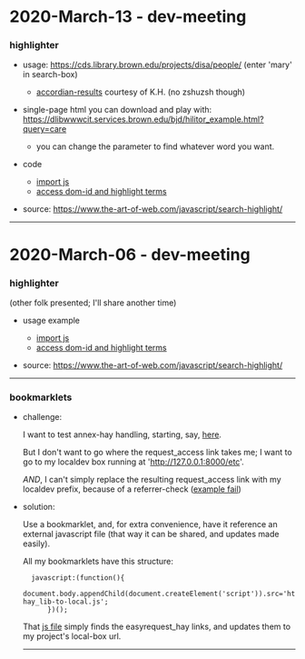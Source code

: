 2020-March-13 - dev-meeting
===========================

### highlighter

- usage: <https://cds.library.brown.edu/projects/disa/people/> (enter 'mary' in search-box)
    - [accordian-results](https://cds.library.brown.edu/projects/disa/search_results/?query=mary) courtesy of K.H. (no zshuzsh though)

- single-page html you can download and play with: <https://dlibwwwcit.services.brown.edu/bjd/hilitor_example.html?query=care>
    - you can change the parameter to find whatever word you want.

- code
    - [import js](https://github.com/birkin/disa_dj_project/blob/ff3a10444ae2e5d9948dc4fbd702121aa96aaede/disa_app/disa_app_templates/search_results.html#L120)
    - [access dom-id and highlight terms](https://github.com/birkin/disa_dj_project/blob/ff3a10444ae2e5d9948dc4fbd702121aa96aaede/disa_app/disa_app_templates/search_results.html#L281-L293)

- source: <https://www.the-art-of-web.com/javascript/search-highlight/>

---


2020-March-06 - dev-meeting
===========================

### highlighter

(other folk presented; I'll share another time)

- usage example
    - [import js](https://github.com/birkin/disa_dj_project/blob/ff3a10444ae2e5d9948dc4fbd702121aa96aaede/disa_app/disa_app_templates/search_results.html#L120)
    - [access dom-id and highlight terms](https://github.com/birkin/disa_dj_project/blob/ff3a10444ae2e5d9948dc4fbd702121aa96aaede/disa_app/disa_app_templates/search_results.html#L281-L293)

- source: <https://www.the-art-of-web.com/javascript/search-highlight/>

---


### bookmarklets

- challenge:

    I want to test annex-hay handling, starting, say, [here](https://search.library.brown.edu/catalog/b1576761).

    But I don't want to go where the request_access link takes me; I want to go to my localdev box running at 'http://127.0.0.1:8000/etc'.

    _AND_, I can't simply replace the resulting request_access link with my localdev prefix, because of a referrer-check ([example fail](https://library.brown.edu/easyrequest_hay/confirm/?item_bib=b1576761&item_barcode=31236083042989&item_title=Jefferson%20and/or%20Mussolini;%20l%27idea%20statale;%20fascism,%20as%20I%20have%20seen%20it&item_author=by%20Ezra%20Pound%20..&item_publisher=London,%20S.%20Nott%20[1935]&item_callnumber=1901%20P876j&item_location=ANNEX%20HAY&item_digital_version_url=&referring_url=https%3A%2F%2Fsearch.library.brown.edu%2Fcatalog%2Fb1576761))

- solution:

    Use a bookmarklet, and, for extra convenience, have it reference an external javascript file (that way it can be shared, and updates made easily).

    All my bookmarklets have this structure:

        javascript:(function(){
            document.body.appendChild(document.createElement('script')).src='https://library.brown.edu/bjd/2019/ezr-hay_lib-to-local.js';
            })();

    That [js file](https://library.brown.edu/bjd/2019/ezr-hay_lib-to-local.js) simply finds the easyrequest_hay links, and updates them to my project's local-box url.

    ---
